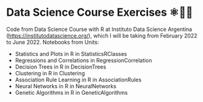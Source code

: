 # Data Science Course Exercises ⚛️👩‍💻
Code from Data Science Course with R at Instituto Data Science Argentina (https://institutodatascience.org/), which I will be taking from February 2022 to June 2022.
Notebooks from Units:
* Statistics and Plots in R in StatisticsRClasses
* Regressions and Correlations in RegressionCorrelation 
* Decision Trees in R in DecisionTrees
* Clustering in R in Clustering
* Association Rule Learning in R in AssociationRules
* Neural Networks in R in NeuralNetworks
* Genetic Algorithms in R in GeneticAlgorithms
